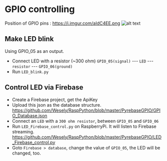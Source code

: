 # GPIO controlling
Position of GPIO pins : https://i.imgur.com/aIdC4EE.png
![alt text](https://i.imgur.com/aIdC4EE.png "GPIO")


## Make LED blink
Using GPIO_05 as an output.
- Connect LED with a resistor (~300 ohm)
`GPIO_05(signal)` --- `LED` --- `resistor` --- `GPIO_06(ground)`
- Run `LED_blink.py`

## Control LED via Firebase
- Create a Firebase project, get the ApiKey
- Upload this json as the database structure.
https://github.com/Wesely/RaspPython/blob/master/PyrebaseGPIO/GPIO_Database.json
- Connect an `LED` with a `300 ohm resistor`, between `GPIO_05` and `GPIO_06`
- Run `LED_Firebase_control.py` on RaspberryPi. It will listen to Firebase streaming.
https://github.com/Wesely/RaspPython/blob/master/PyrebaseGPIO/LED_Firebase_control.py
- Goto `Firebase > database`, change the value of `GPIO_05`, the LED will be changed, too.
